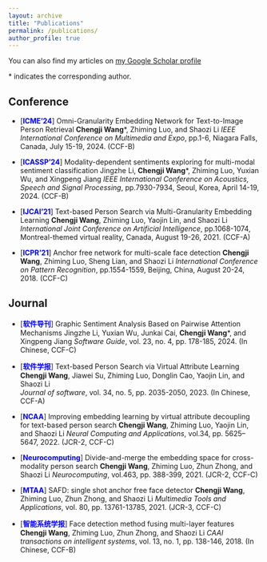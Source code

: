 ```yaml
---
layout: archive
title: "Publications"
permalink: /publications/
author_profile: true
---
```


You can also find my articles on [my Google Scholar profile](https://scholar.google.com/citations?user=2p0kTokAAAAJ&hl=zh-CN)

\* indicates the corresponding author.

## Conference
- [<span style="color:blue">**ICME’24**</span>] Omni-Granularity Embedding Network for Text-to-Image Person Retrieval
  **Chengji Wang**\*, Zhiming Luo, and Shaozi Li
  _IEEE International Conference on Multimedia and Expo_, pp.1-6, Niagara Falls, Canada, July 15-19, 2024. (CCF-B)
  
- [<span style="color:blue">**ICASSP’24**</span>] Modality-dependent sentiments exploring for multi-modal sentiment classification
  Jingzhe Li, **Chengji Wang**\*, Zhiming Luo, Yuxian Wu, and Xingpeng Jiang
  _IEEE International Conference on Acoustics, Speech and Signal Processing_, pp.7930-7934, Seoul, Korea, April 14-19, 2024. (CCF-B)
  
- [<span style="color:blue">**IJCAI’21**</span>] Text-based Person Search via Multi-Granularity Embedding Learning
  **Chengji Wang**, Zhiming Luo, Yaojin Lin, and Shaozi Li
  _International Joint Conference on Artificial Intelligence_, pp.1068-1074, Montreal-themed virtual reality, Canada, August 19-26, 2021. (CCF-A)
  
- [<span style="color:blue">**ICPR’21**</span>] Anchor free network for multi-scale face detection
  **Chengji Wang**, Zhiming Luo, Sheng Lian, and Shaozi Li
  _International Conference on Pattern Recognition_, pp.1554-1559, Beijing, China, August 20-24, 2018. (CCF-C)

## Journal
- [<span style="color:blue">**软件导刊**</span>] Graphic Sentiment Analysis Based on Pairwise Attention Mechanisms
  Jingzhe Li, Yuxian Wu, Junkai Cai, **Chengji Wang**\*, and Xingpeng Jiang
  _Software Guide_, vol. 23, no. 4, pp. 178-185, 2024. (In Chinese, CCF-C)
  
- [<span style="color:blue">**软件学报**</span>] Text-based Person Search via Virtual Attribute Learning  
  **Chengji Wang**, Jiawei Su, Zhiming Luo, Donglin Cao, Yaojin Lin, and Shaozi Li  
  _Journal of software_, vol. 34, no. 5, pp. 2035-2050, 2023. (In Chinese, CCF-A)
  
- [<span style="color:blue">**NCAA**</span>] Improving embedding learning by virtual attribute decoupling for text-based person search
  **Chengji Wang**, Zhiming Luo, Yaojin Lin, and Shaozi Li
  _Neural Computing and Applications_, vol.34, pp. 5625–5647, 2022. (JCR-2, CCF-C)
  
- [<span style="color:blue">**Neurocomputing**</span>] Divide-and-merge the embedding space for cross-modality person search
  **Chengji Wang**, Zhiming Luo, Zhun Zhong, and Shaozi Li
  _Neurocomputing_, vol.463, pp. 388-399, 2021. (JCR-2, CCF-C)
  
- [<span style="color:blue">**MTAA**</span>] SAFD: single shot anchor free face detector
  **Chengji Wang**, Zhiming Luo, Zhun Zhong, and Shaozi Li
  _Multimedia Tools and Applications_, vol. 80, pp. 13761-13785, 2021. (JCR-3, CCF-C)
  
- [<span style="color:blue">**智能系统学报**</span>] Face detection method fusing multi-layer features
  **Chengji Wang**, Zhiming Luo, Zhun Zhong, and Shaozi Li
  _CAAI transactions on intelligent systems_, vol. 13, no. 1, pp. 138-146, 2018. (In Chinese, CCF-B)

